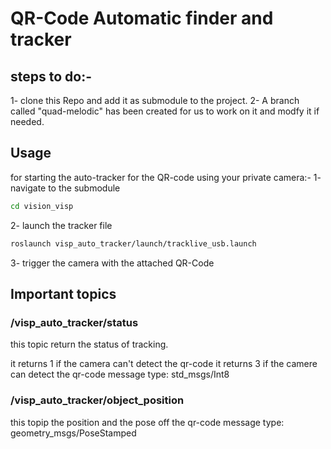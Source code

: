 
# QR-Code Automatic finder and tracker
## steps to do:-
1- clone this Repo and add it as submodule to the project.
2- A branch called "quad-melodic" has been created for us to work on it and modfy it if needed.

## Usage
for starting the auto-tracker for the QR-code using your private camera:-
1- navigate to the submodule
```bash
cd vision_visp
```
2- launch the tracker file
```bash
roslaunch visp_auto_tracker/launch/tracklive_usb.launch 
```
3- trigger the camera with the attached QR-Code

## Important topics
### /visp_auto_tracker/status
this topic return the status of tracking.

it returns 1 if the camera can't detect the qr-code
it returns 3 if the camere can detect the qr-code
message type: std_msgs/Int8

### /visp_auto_tracker/object_position
this topip the position and the pose off the qr-code
message type: geometry_msgs/PoseStamped
